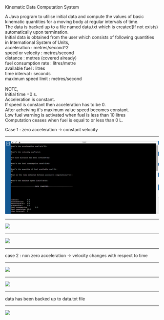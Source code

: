 Kinematic Data Computation System

A Java program to utilise initial data and compute the values of basic kinematic quantities for a moving body at regular intervals of time.<br>
The data is backed up to a file named data.txt which is created(If not exists) automatically upon termination.<br>
Initial data is obtained from the user which consists of following quantities in International System of Units,<br>
acceleration : metres/second^2<br>
speed or velocity : metres/second<br>
distance : metres (covered already)<br>
fuel consumption rate : litres/metre<br>
available fuel : litres <br>
time interval : seconds<br>
maximum speed limit : metres/second<br>
<br>NOTE,<br>
Initial time =0 s.<br>
Acceleration is constant.<br>
If speed is constant then acceleration has to be 0.<br>
After acheiving it's maximum value speed becomes constant.<br>
Low fuel warning is activated when fuel is less than 10 litres<br>
Computation ceases when fuel is equal to or less than 0 L.<br>
<p>
Case 1 : zero acceleration -> constant velocity
</p>
<hr>
<img src="output/zero1.png">
<hr>
<img src="zero2.png">
<hr>
<img src="zero3.png">
<hr>
<p>
case 2 : non zero acceleration -> velocity changes with respect to time
</p>
<hr>
<img src="non1.png">
<hr>
<img src="non2.png">
<hr>
<p>
data has been backed up to data.txt file
</p>
<hr>
<img src="vBYt.png">
